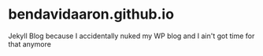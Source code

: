 # bendavidaaron.github.io
Jekyll Blog because I accidentally nuked my WP blog and I ain't got time for that anymore
